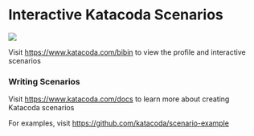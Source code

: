 # Interactive Katacoda Scenarios

[![](http://shields.katacoda.com/katacoda/bibin/count.svg)](https://www.katacoda.com/bibin "Get your profile on Katacoda.com")

Visit https://www.katacoda.com/bibin to view the profile and interactive scenarios

### Writing Scenarios
Visit https://www.katacoda.com/docs to learn more about creating Katacoda scenarios

For examples, visit https://github.com/katacoda/scenario-example
